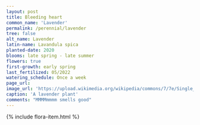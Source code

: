```yaml
---
layout: post
title: Bleeding heart
common_name: 'Lavender'
permalink: /perennial/lavender
tree: false
alt_name: Lavender
latin-name: Lavandula spica
planted-date: 2020
blooms: late spring - late summer
flowers: true
first-growth: early spring
last_fertilized: 05/2022
watering_schedule: Once a week
page_url: 
image_url: 'https://upload.wikimedia.org/wikipedia/commons/7/7e/Single_lavender_flower02.jpg'
caption: 'A lavender plant'
comments: "MMMMmmmm smells good"
---
```

{% include flora-item.html %} 
